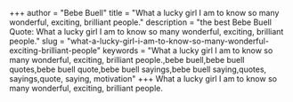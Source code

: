 +++
author = "Bebe Buell"
title = "What a lucky girl I am to know so many wonderful, exciting, brilliant people."
description = "the best Bebe Buell Quote: What a lucky girl I am to know so many wonderful, exciting, brilliant people."
slug = "what-a-lucky-girl-i-am-to-know-so-many-wonderful-exciting-brilliant-people"
keywords = "What a lucky girl I am to know so many wonderful, exciting, brilliant people.,bebe buell,bebe buell quotes,bebe buell quote,bebe buell sayings,bebe buell saying,quotes, sayings,quote, saying, motivation"
+++
What a lucky girl I am to know so many wonderful, exciting, brilliant people.

